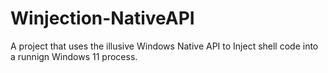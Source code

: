 # Winjection-NativeAPI
 A project that uses the illusive Windows Native API to Inject shell code into a runnign Windows 11 process.
